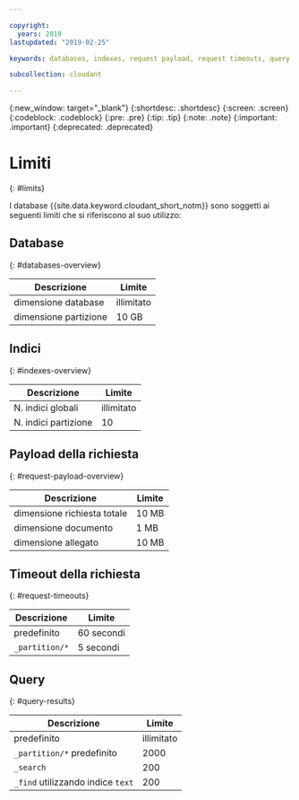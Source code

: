 ```yaml
---

copyright:
  years: 2019
lastupdated: "2019-02-25"

keywords: databases, indexes, request payload, request timeouts, query

subcollection: cloudant

---
```


{:new_window: target="_blank"}
{:shortdesc: .shortdesc}
{:screen: .screen}
{:codeblock: .codeblock}
{:pre: .pre}
{:tip: .tip}
{:note: .note}
{:important: .important}
{:deprecated: .deprecated}

<!-- Acrolinx: 2019-01-11 -->

# Limiti
{: #limits}

I database {{site.data.keyword.cloudant_short_notm}} sono soggetti ai seguenti limiti che si riferiscono al suo utilizzo: 

## Database
{: #databases-overview}

|Descrizione|Limite|
|--|--|
|dimensione database|illimitato|
|dimensione partizione|10 GB|


## Indici
{: #indexes-overview}

|Descrizione|Limite|
|--|--|
|N. indici globali|illimitato|
|N. indici partizione|10|

## Payload della richiesta
{: #request-payload-overview}

|Descrizione|Limite|
|--|--|
|dimensione richiesta totale|10 MB|
|dimensione documento|1 MB|
|dimensione allegato|10 MB|

## Timeout della richiesta
{: #request-timeouts}

|Descrizione|Limite|
|--|--|
|predefinito|60 secondi|
|`_partition/*` |5 secondi|


## Query
{: #query-results}

|Descrizione|Limite|
|--|--|
|predefinito|illimitato|
|`_partition/*` predefinito|2000|
|`_search`|200|
|`_find` utilizzando indice `text`|200|
